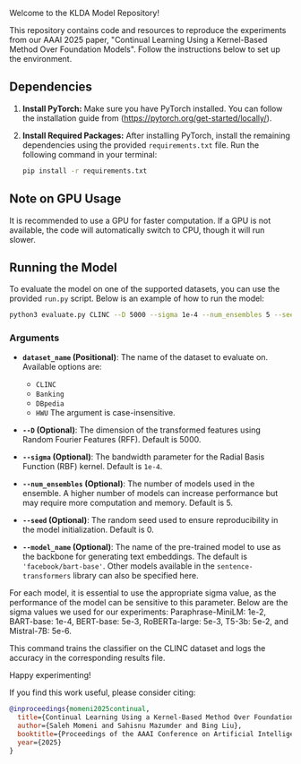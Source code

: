 
Welcome to the KLDA Model Repository!

This repository contains code and resources to reproduce the experiments from our AAAI 2025 paper, "Continual Learning Using a Kernel-Based Method Over Foundation Models". Follow the instructions below to set up the environment.

## Dependencies

1. **Install PyTorch:**
   Make sure you have PyTorch installed. You can follow the installation guide from (https://pytorch.org/get-started/locally/).

2. **Install Required Packages:**
   After installing PyTorch, install the remaining dependencies using the provided `requirements.txt` file. Run the following command in your terminal:
   ```bash
   pip install -r requirements.txt
   ```

## Note on GPU Usage

It is recommended to use a GPU for faster computation. If a GPU is not available, the code will automatically switch to CPU, though it will run slower.

## Running the Model

To evaluate the model on one of the supported datasets, you can use the provided `run.py` script. Below is an example of how to run the model:

```bash
python3 evaluate.py CLINC --D 5000 --sigma 1e-4 --num_ensembles 5 --seed 0 --model_name 'facebook/bart-base'
```

### Arguments

- **`dataset_name` (Positional)**: The name of the dataset to evaluate on. Available options are:
  - `CLINC`
  - `Banking`
  - `DBpedia`
  - `HWU`
  The argument is case-insensitive.

- **`--D` (Optional)**: The dimension of the transformed features using Random Fourier Features (RFF). Default is 5000.

- **`--sigma` (Optional)**: The bandwidth parameter for the Radial Basis Function (RBF) kernel. Default is `1e-4`.

- **`--num_ensembles` (Optional)**: The number of models used in the ensemble. A higher number of models can increase performance but may require more computation and memory. Default is 5.

- **`--seed` (Optional)**: The random seed used to ensure reproducibility in the model initialization. Default is 0.

- **`--model_name` (Optional)**: The name of the pre-trained model to use as the backbone for generating text embeddings. The default is `'facebook/bart-base'`. Other models available in the `sentence-transformers` library can also be specified here.

For each model, it is essential to use the appropriate sigma value, as the performance of the model can be sensitive to this parameter. Below are the sigma values we used for our experiments: Paraphrase-MiniLM: 1e-2, BART-base: 1e-4, BERT-base: 5e-3, RoBERTa-large: 5e-3, T5-3b: 5e-2, and Mistral-7B: 5e-6.

This command trains the classifier on the CLINC dataset and logs the accuracy in the corresponding results file.

Happy experimenting!


If you find this work useful, please consider citing:

```bibtex
@inproceedings{momeni2025continual,
  title={Continual Learning Using a Kernel-Based Method Over Foundation Models},
  author={Saleh Momeni and Sahisnu Mazumder and Bing Liu},
  booktitle={Proceedings of the AAAI Conference on Artificial Intelligence},
  year={2025}
}